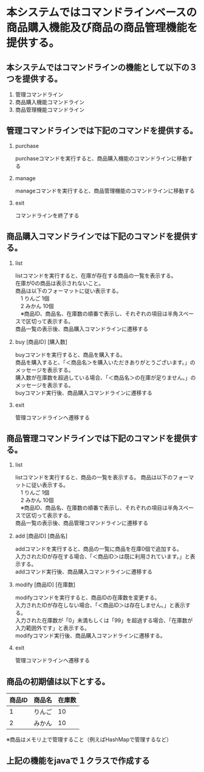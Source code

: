 # 本システムではコマンドラインベースの商品購入機能及び商品の商品管理機能を提供する。
## 本システムではコマンドラインの機能として以下の３つを提供する。
1. 管理コマンドライン
2. 商品購入機能コマンドライン
3. 商品管理機能コマンドライン

## 管理コマンドラインでは下記のコマンドを提供する。
1. purchase

   purchaseコマンドを実行すると、商品購入機能のコマンドラインに移動する
3. manage

   manageコマンドを実行すると、商品管理機能のコマンドラインに移動する
5. exit

   コマンドラインを終了する

## 商品購入コマンドラインでは下記のコマンドを提供する。
1. list

   listコマンドを実行すると、在庫が存在する商品の一覧を表示する。  
   在庫が0の商品は表示されないこと。  
   商品は以下のフォーマットに従い表示する。  
   　1 りんご 1個  
   　2 みかん 10個  
   　※商品ID、商品名、在庫数の順番で表示し、それぞれの項目は半角スペースで区切って表示する。  
   商品一覧の表示後、商品購入コマンドラインに遷移する
2. buy [商品ID] [購入数]

   buyコマンドを実行すると、商品を購入する。  
   商品を購入すると、「＜商品名＞を購入いただきありがとうございます。」のメッセージを表示する。  
   購入数が在庫数を超過している場合、「＜商品名＞の在庫が足りません。」のメッセージを表示する。  
   buyコマンド実行後、商品購入コマンドラインに遷移する
3. exit

   管理コマンドラインへ遷移する

## 商品管理コマンドラインでは下記のコマンドを提供する。
1. list

   listコマンドを実行すると、商品の一覧を表示する。
   商品は以下のフォーマットに従い表示する。  
   　1 りんご 1個  
   　2 みかん 10個  
   　※商品ID、商品名、在庫数の順番で表示し、それぞれの項目は半角スペースで区切って表示する。  
   商品一覧の表示後、商品管理コマンドラインに遷移する
2. add [商品ID] [商品名]

   addコマンドを実行すると、商品の一覧に商品を在庫0個で追加する。  
   入力されたIDが存在する場合、「＜商品ID＞は既に利用されています。」と表示する。  
   addコマンド実行後、商品購入コマンドラインに遷移する
3. modify [商品ID] [在庫数]

   modifyコマンドを実行すると、商品IDの在庫数を変更する。  
   入力されたIDが存在しない場合、「＜商品ID＞は存在しません。」と表示する。  
   入力された在庫数が「0」未満もしくは「99」を超過する場合、「在庫数が入力範囲外です」と表示する。  
   modifyコマンド実行後、商品購入コマンドラインに遷移する。
4. exit

   管理コマンドラインへ遷移する

## 商品の初期値は以下とする。
|商品ID|商品名|在庫数|
|-----|------|----|
|1|りんご|10|
|2|みかん|10|

※商品はメモリ上で管理すること（例えばHashMapで管理するなど）

## 上記の機能をjavaで１クラスで作成する

   
